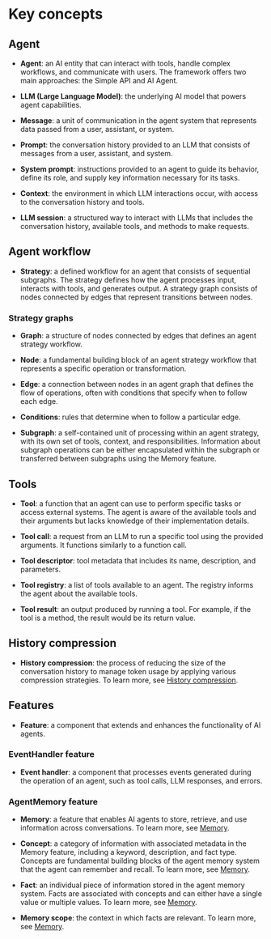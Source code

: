 # Key concepts

## Agent

- **Agent**: an AI entity that can interact with tools, handle complex workflows, and communicate with
  users. The framework offers two main approaches: the Simple API and AI Agent.

- **LLM (Large Language Model)**: the underlying AI model that powers agent capabilities.

- **Message**: a unit of communication in the agent system that represents data passed from a user, assistant, or system.

- **Prompt**: the conversation history provided to an LLM that consists of messages from a user, assistant, and system.

- **System prompt**: instructions provided to an agent to guide its behavior, define its role, and supply key information necessary for its tasks.

- **Context**: the environment in which LLM interactions occur, with access to the conversation history and
  tools.

- **LLM session**: a structured way to interact with LLMs that includes the conversation history, available tools,
  and methods to make requests.

## Agent workflow

- **Strategy**: a defined workflow for an agent that consists of sequential subgraphs.
The strategy defines how the agent processes input, interacts with tools, and generates output.
A strategy graph consists of nodes connected by edges that represent transitions between nodes.

### Strategy graphs

- **Graph**: a structure of nodes connected by edges that defines an agent strategy workflow.

- **Node**: a fundamental building block of an agent strategy workflow that represents a specific operation or transformation.

- **Edge**: a connection between nodes in an agent graph that defines the flow of operations, often with conditions
  that specify when to follow each edge.

- **Conditions**: rules that determine when to follow a particular edge.

- **Subgraph**: a self-contained unit of processing within an agent strategy, with its own set of tools, context, and
responsibilities. Information about subgraph operations can be either encapsulated within the subgraph or transferred between
subgraphs using the Memory feature.

## Tools

- **Tool**: a function that an agent can use to perform specific tasks or access external systems. The agent is aware of the
available tools and their arguments but lacks knowledge of their implementation details.

- **Tool call**: a request from an LLM to run a specific tool using the provided arguments. It functions similarly to a function call.

- **Tool descriptor**: tool metadata that includes its name, description, and parameters.

- **Tool registry**: a list of tools available to an agent. The registry informs the agent about the available tools.

- **Tool result**: an output produced by running a tool. For example, if the tool is a method, the result would be its return value.

## History compression

- **History compression**: the process of reducing the size of the conversation history to manage token usage by applying various compression strategies.
To learn more, see [History compression](history-compression.md).

## Features

- **Feature**: a component that extends and enhances the functionality of AI agents.

### EventHandler feature

- **Event handler**: a component that processes events generated during the operation of an agent, such as tool calls, LLM
responses, and errors.

### AgentMemory feature

- **Memory**: a feature that enables AI agents to store, retrieve, and use information across conversations. To learn more, see [Memory](memory.md).

- **Concept**: a category of information with associated metadata in the Memory feature, including a keyword,
description, and fact type. Concepts are fundamental building blocks of the agent memory system that the agent can remember and recall.
To learn more, see [Memory](memory.md).

- **Fact**: an individual piece of information stored in the agent memory system.
Facts are associated with concepts and can either have a single value or multiple values.
To learn more, see [Memory](memory.md).

- **Memory scope**: the context in which facts are relevant. To learn more, see [Memory](memory.md).






